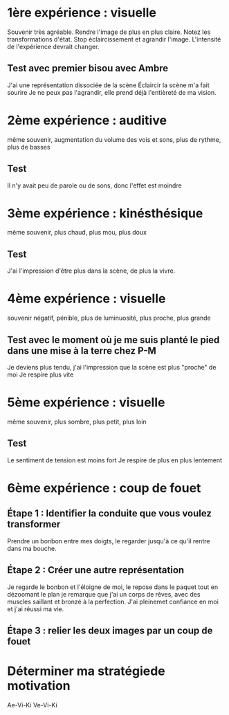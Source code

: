 # 1ère expérience : visuelle
Souvenir très agréable. Rendre l'image de plus en plus claire. Notez les transformations d'état. Stop éclaircissement et agrandir l'image. L'intensité de l'expérience devrait changer. 
## Test avec premier bisou avec Ambre
J'ai une représentation dissociée de la scène
Éclaircir la scène m'a fait sourire
Je ne peux pas l'agrandir, elle prend déjà l'entièreté de ma vision.

# 2ème expérience : auditive
même souvenir, augmentation du volume des vois et sons, plus de rythme, plus de basses
## Test
Il n'y avait peu de parole ou de sons, donc l'effet est moindre

# 3ème expérience : kinésthésique
même souvenir, plus chaud, plus mou, plus doux
## Test
J'ai l'impression d'être plus dans la scène, de plus la vivre.

# 4ème expérience : visuelle
souvenir négatif, pénible, plus de luminuosité, plus proche, plus grande
## Test avec le moment où je me suis planté le pied dans une mise à la terre chez P-M
Je deviens plus tendu, j'ai l'impression que la scène est plus "proche" de moi
Je respire plus vite

# 5ème expérience : visuelle
même souvenir, plus sombre, plus petit, plus loin
## Test
Le sentiment de tension est moins fort
Je respire de plus en plus lentement 

# 6ème expérience : coup de fouet
## Étape 1 : Identifier la conduite que vous voulez transformer
Prendre un bonbon entre mes doigts, le regarder jusqu'à ce qu'il rentre dans ma bouche.
## Étape 2 : Créer une autre représentation
Je regarde le bonbon et l'éloigne de moi, le repose dans le paquet tout en dézoomant le plan je remarque que j'ai un corps de rêves, avec des muscles saillant et bronzé à la perfection. J'ai pleinemet confiance en moi et j'ai réussi ma vie.
## Étape 3 : relier les deux images par un coup de fouet


# Déterminer ma stratégiede motivation
Ae-Vi-Ki
Ve-Vi-Ki